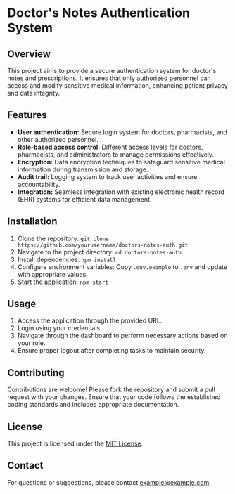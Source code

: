 # Doctor's Notes Authentication System

## Overview

This project aims to provide a secure authentication system for doctor's notes and prescriptions. It ensures that only authorized personnel can access and modify sensitive medical information, enhancing patient privacy and data integrity.

## Features

- **User authentication:** Secure login system for doctors, pharmacists, and other authorized personnel.
- **Role-based access control:** Different access levels for doctors, pharmacists, and administrators to manage permissions effectively.
- **Encryption:** Data encryption techniques to safeguard sensitive medical information during transmission and storage.
- **Audit trail:** Logging system to track user activities and ensure accountability.
- **Integration:** Seamless integration with existing electronic health record (EHR) systems for efficient data management.

## Installation

1. Clone the repository: `git clone https://github.com/yourusername/doctors-notes-auth.git`
2. Navigate to the project directory: `cd doctors-notes-auth`
3. Install dependencies: `npm install`
4. Configure environment variables: Copy `.env.example` to `.env` and update with appropriate values.
5. Start the application: `npm start`

## Usage

1. Access the application through the provided URL.
2. Login using your credentials.
3. Navigate through the dashboard to perform necessary actions based on your role.
4. Ensure proper logout after completing tasks to maintain security.

## Contributing

Contributions are welcome! Please fork the repository and submit a pull request with your changes. Ensure that your code follows the established coding standards and includes appropriate documentation.

## License

This project is licensed under the [MIT License](LICENSE).

## Contact

For questions or suggestions, please contact [example@example.com](mailto:example@example.com).

